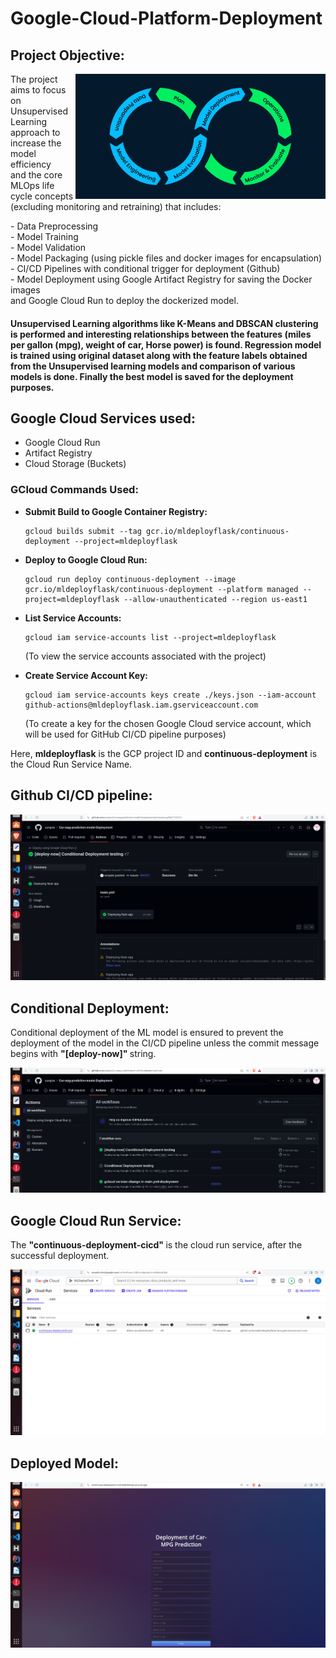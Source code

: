 # Google-Cloud-Platform-Deployment

<h2> Project Objective:</h2>

<img align="right" alt="Coding" width="400" src="https://github.com/surajsts/Car-mpg-prediction-model-Deployment/blob/bd191274d3a9650e6af6d50f297838c80bb2e419/Images/mlops.png">

<p>
The project aims to focus on Unsupervised Learning approach to increase the model efficiency <br>
and the core MLOps life cycle concepts (excluding monitoring and retraining) that includes: <br>
</p>
- Data Preprocessing<br>
- Model Training <br>
- Model Validation<br>
- Model Packaging (using pickle files and docker images for encapsulation) <br>
- CI/CD Pipelines with conditional trigger for deployment (Github)<br>
- Model Deployment using Google Artifact Registry for saving the Docker images <br>
  and Google Cloud Run to deploy the dockerized model.<br>

<p>
<h4> Unsupervised Learning algorithms like K-Means and DBSCAN clustering is performed and interesting relationships between the features (miles per gallon (mpg), weight of car, Horse power) is found. Regression model is trained using original dataset along with the feature labels obtained from the Unsupervised learning models and comparison of various models is done. Finally the best model is saved for the deployment purposes.</h4> </p>

<h2> Google Cloud Services used:</h2>

- Google Cloud Run <br>
- Artifact Registry <br>
- Cloud Storage (Buckets) <br>

<!-- <h3> gcloud commands used: </h3>

1)<h4>  gcloud builds submit --tag gcr.io/mldeployflask/continuous-deployment --project=mldeployflask <h4> <br>

2) <h4> gcloud run deploy continuous-deployment --image gcr.io/mldeployflask/continuous-deployment --platform managed --project=mldeployflask --allow-unauthenticated --region us-east1 <h4><br>

3)<h4>  gcloud iam service-accounts list --project=mldeployflask  <h4>

  (To view the service accounts associated with the project)

4) <h4> gcloud iam service-accounts keys create ./keys.json --iam-account github-actions@mldeployflask.iam gserviceaccount.com <h4>

  (To create key for the chosen google cloud service account, which will be used for Github CI/CD pipeline purposes)

Here, <strong>mldeployflask</strong> is the GCP project ID and <strong>continuous-deployment</strong> is the Cloud Run Service Name.  -->

<h3>GCloud Commands Used:</h3>

<ul>
  <li>
    <strong>Submit Build to Google Container Registry:</strong>
    <pre><code>gcloud builds submit --tag gcr.io/mldeployflask/continuous-deployment --project=mldeployflask</code></pre>
  </li>

  <li>
    <strong>Deploy to Google Cloud Run:</strong>
    <pre><code>gcloud run deploy continuous-deployment --image gcr.io/mldeployflask/continuous-deployment --platform managed --project=mldeployflask --allow-unauthenticated --region us-east1</code></pre>
  </li>

  <li>
    <strong>List Service Accounts:</strong>
    <pre><code>gcloud iam service-accounts list --project=mldeployflask</code></pre>
    <p>(To view the service accounts associated with the project)</p>
  </li>

  <li>
    <strong>Create Service Account Key:</strong>
    <pre><code>gcloud iam service-accounts keys create ./keys.json --iam-account github-actions@mldeployflask.iam.gserviceaccount.com</code></pre>
    <p>(To create a key for the chosen Google Cloud service account, which will be used for GitHub CI/CD pipeline purposes)</p>
  </li>
</ul>

<p>Here, <strong>mldeployflask</strong> is the GCP project ID and <strong>continuous-deployment</strong> is the Cloud Run Service Name.</p>




<h2> Github CI/CD pipeline: </h2>



![Github CICD](https://github.com/surajsts/Car-mpg-prediction-model-Deployment/blob/05657204ec40cf088b73db41e2f9654cf2cbf1d9/Images/GithubCICD.png)




<h2> Conditional Deployment: </h2>



Conditional deployment of the ML model is ensured to prevent the deployment of the model in the CI/CD pipeline unless the commit message begins with <strong> "[deploy-now]" </strong> string.
 

![Cond deploy](https://github.com/surajsts/Car-mpg-prediction-model-Deployment/blob/8ac8ff0369fd51d0c2aa8f6e3c3ae563268aa3d1/Images/ConditionalDeployment.png)




<h2> Google Cloud Run Service: </h2>



The <strong>"continuous-deployment-cicd" </strong> is the cloud run service, after the successful deployment.


![Cloud Run](https://github.com/surajsts/Car-mpg-prediction-model-Deployment/blob/8ac8ff0369fd51d0c2aa8f6e3c3ae563268aa3d1/Images/CloudRunService.png)




<h2> Deployed Model: </h2>



![Cloud Run](https://github.com/surajsts/Car-mpg-prediction-model-Deployment/blob/ef707f59b1d54d81fa7f57d4dde8a2a8e57cabd5/Images/DeployedModel.png)